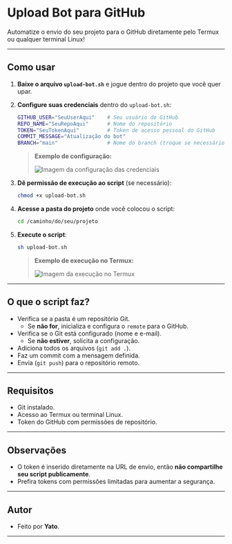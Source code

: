 # Upload Bot para GitHub

Automatize o envio do seu projeto para o GitHub diretamente pelo Termux ou qualquer terminal Linux!

---

## Como usar

1. **Baixe o arquivo `upload-bot.sh`** e jogue dentro do projeto que você quer upar.

2. **Configure suas credenciais** dentro do `upload-bot.sh`:
   
   ```sh
   GITHUB_USER="SeuUserAqui"    # Seu usuário do GitHub
   REPO_NAME="SeuRepoAqui"      # Nome do repositório
   TOKEN="SeuTokenAqui"         # Token de acesso pessoal do GitHub
   COMMIT_MESSAGE="Atualização do bot"
   BRANCH="main"                # Nome do branch (troque se necessário)
   ```

   > **Exemplo de configuração:**
   >
   > ![Imagem da configuração das credenciais](./imagens/credenciais.png)

3. **Dê permissão de execução ao script** (se necessário):
   
   ```bash
   chmod +x upload-bot.sh
   ```

4. **Acesse a pasta do projeto** onde você colocou o script:

   ```bash
   cd /caminho/do/seu/projeto
   ```

5. **Execute o script**:
   
   ```bash
   sh upload-bot.sh
   ```

   > **Exemplo de execução no Termux:**
   >
   > ![Imagem da execução no Termux](./imagens/termux.png)

---

## O que o script faz?

- Verifica se a pasta é um repositório Git.
  - Se **não for**, inicializa e configura o `remote` para o GitHub.
- Verifica se o Git está configurado (nome e e-mail).
  - Se **não estiver**, solicita a configuração.
- Adiciona todos os arquivos (`git add .`).
- Faz um commit com a mensagem definida.
- Envia (`git push`) para o repositório remoto.

---

## Requisitos

- Git instalado.
- Acesso ao Termux ou terminal Linux.
- Token do GitHub com permissões de repositório.

---

## Observações

- O token é inserido diretamente na URL de envio, então **não compartilhe seu script publicamente**.
- Prefira tokens com permissões limitadas para aumentar a segurança.

---

## Autor

- Feito por **Yato**.

---
